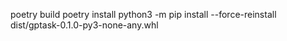 poetry build
poetry install
python3 -m pip install --force-reinstall dist/gptask-0.1.0-py3-none-any.whl